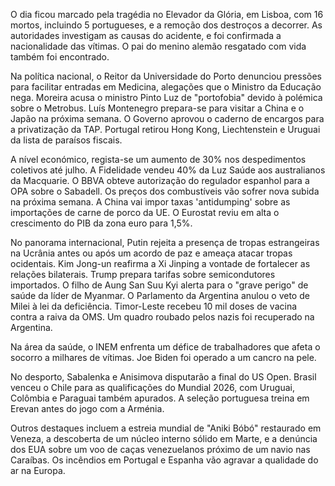 O dia ficou marcado pela tragédia no Elevador da Glória, em Lisboa, com 16 mortos, incluindo 5 portugueses, e a remoção dos destroços a decorrer. As autoridades investigam as causas do acidente, e foi confirmada a nacionalidade das vítimas. O pai do menino alemão resgatado com vida também foi encontrado.

Na política nacional, o Reitor da Universidade do Porto denunciou pressões para facilitar entradas em Medicina, alegações que o Ministro da Educação nega. Moreira acusa o ministro Pinto Luz de "portofobia" devido à polémica sobre o Metrobus. Luís Montenegro prepara-se para visitar a China e o Japão na próxima semana. O Governo aprovou o caderno de encargos para a privatização da TAP. Portugal retirou Hong Kong, Liechtenstein e Uruguai da lista de paraísos fiscais.

A nível económico, regista-se um aumento de 30% nos despedimentos coletivos até julho. A Fidelidade vendeu 40% da Luz Saúde aos australianos da Macquarie. O BBVA obteve autorização do regulador espanhol para a OPA sobre o Sabadell. Os preços dos combustíveis vão sofrer nova subida na próxima semana. A China vai impor taxas 'antidumping' sobre as importações de carne de porco da UE. O Eurostat reviu em alta o crescimento do PIB da zona euro para 1,5%.

No panorama internacional, Putin rejeita a presença de tropas estrangeiras na Ucrânia antes ou após um acordo de paz e ameaça atacar tropas ocidentais. Kim Jong-un reafirma a Xi Jinping a vontade de fortalecer as relações bilaterais. Trump prepara tarifas sobre semicondutores importados. O filho de Aung San Suu Kyi alerta para o "grave perigo" de saúde da líder de Myanmar. O Parlamento da Argentina anulou o veto de Milei à lei da deficiência. Timor-Leste recebeu 10 mil doses de vacina contra a raiva da OMS. Um quadro roubado pelos nazis foi recuperado na Argentina.

Na área da saúde, o INEM enfrenta um défice de trabalhadores que afeta o socorro a milhares de vítimas. Joe Biden foi operado a um cancro na pele.

No desporto, Sabalenka e Anisimova disputarão a final do US Open. Brasil venceu o Chile para as qualificações do Mundial 2026, com Uruguai, Colômbia e Paraguai também apurados. A seleção portuguesa treina em Erevan antes do jogo com a Arménia.

Outros destaques incluem a estreia mundial de "Aniki Bóbó" restaurado em Veneza, a descoberta de um núcleo interno sólido em Marte, e a denúncia dos EUA sobre um voo de caças venezuelanos próximo de um navio nas Caraíbas. Os incêndios em Portugal e Espanha vão agravar a qualidade do ar na Europa.